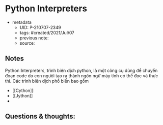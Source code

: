 ---
---

# Python Interpreters

- metadata
	- UID: P-210707-2349
	- tags: #created/2021/Jul/07
	- previous note: 
	- source: 

## Notes
Python Interpreters, trình biên dịch python, là một công cụ dùng để chuyển đoạn code do con người tạo ra thành ngôn ngữ máy tính có thể đọc và thực thi.
Các trình biên dịch phổ biến bao gồm
- [[Cython]]
- [[Jython]]
- 
## Questions & thoughts:

